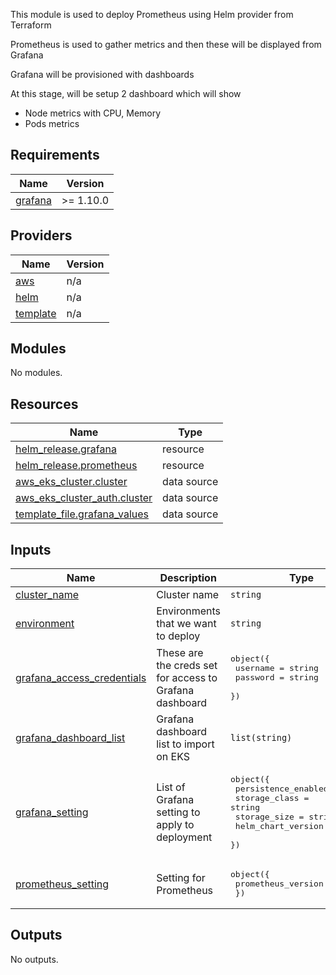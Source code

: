 <!-- BEGIN_TF_DOCS -->
This module is used to deploy Prometheus using Helm provider from Terraform

Prometheus is used to gather metrics and then these will be displayed from Grafana

Grafana will be provisioned with dashboards

At this stage, will be setup 2 dashboard which will show

- Node metrics with CPU, Memory
- Pods metrics

## Requirements

| Name | Version |
|------|---------|
| <a name="requirement_grafana"></a> [grafana](#requirement\_grafana) | >= 1.10.0 |

## Providers

| Name | Version |
|------|---------|
| <a name="provider_aws"></a> [aws](#provider\_aws) | n/a |
| <a name="provider_helm"></a> [helm](#provider\_helm) | n/a |
| <a name="provider_template"></a> [template](#provider\_template) | n/a |

## Modules

No modules.

## Resources

| Name | Type |
|------|------|
| [helm_release.grafana](https://registry.terraform.io/providers/hashicorp/helm/latest/docs/resources/release) | resource |
| [helm_release.prometheus](https://registry.terraform.io/providers/hashicorp/helm/latest/docs/resources/release) | resource |
| [aws_eks_cluster.cluster](https://registry.terraform.io/providers/hashicorp/aws/latest/docs/data-sources/eks_cluster) | data source |
| [aws_eks_cluster_auth.cluster](https://registry.terraform.io/providers/hashicorp/aws/latest/docs/data-sources/eks_cluster_auth) | data source |
| [template_file.grafana_values](https://registry.terraform.io/providers/hashicorp/template/latest/docs/data-sources/file) | data source |

## Inputs

| Name | Description | Type | Default | Required |
|------|-------------|------|---------|:--------:|
| <a name="input_cluster_name"></a> [cluster\_name](#input\_cluster\_name) | Cluster name | `string` | n/a | yes |
| <a name="input_environment"></a> [environment](#input\_environment) | Environments that we want to deploy | `string` | n/a | yes |
| <a name="input_grafana_access_credentials"></a> [grafana\_access\_credentials](#input\_grafana\_access\_credentials) | These are the creds set for access to Grafana dashboard | <pre>object({<br>    username = string<br>    password = string<br>  })</pre> | n/a | yes |
| <a name="input_grafana_dashboard_list"></a> [grafana\_dashboard\_list](#input\_grafana\_dashboard\_list) | Grafana dashboard list to import on EKS | `list(string)` | n/a | yes |
| <a name="input_grafana_setting"></a> [grafana\_setting](#input\_grafana\_setting) | List of Grafana setting to apply to deployment | <pre>object({<br>    persistence_enabled = string<br>    storage_class       = string<br>    storage_size        = string<br>    helm_chart_version  = string<br>  })</pre> | n/a | yes |
| <a name="input_prometheus_setting"></a> [prometheus\_setting](#input\_prometheus\_setting) | Setting for Prometheus | <pre>object({<br>    prometheus_version = string<br>  })</pre> | n/a | yes |

## Outputs

No outputs.
<!-- END_TF_DOCS -->